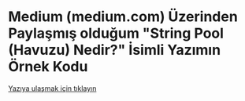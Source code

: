 # Medium (medium.com) Üzerinden Paylaşmış olduğum "String Pool (Havuzu) Nedir?" İsimli Yazımın Örnek Kodu

[Yazıya ulaşmak için tıklayın](https://medium.com/@metinalniacik/string-pool-havuzu-nedir-f818909df20a)
